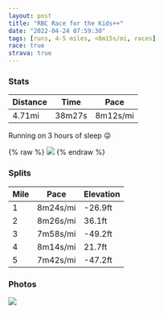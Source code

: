 ```yaml
---
layout: post
title: "RBC Race for the Kids++"
date: "2022-04-24 07:59:30"
tags: [runs, 4-5 miles, <8m15s/mi, races]
race: true
strava: true
---
```


### Stats

| Distance | Time | Pace |
|----------|------|------|
|4.71mi|38m27s|8m12s/mi|

Running on 3 hours of sleep 😜

{% raw %}
<img src='https://maps.googleapis.com/maps/api/staticmap?maptype=roadmap&path=enc:owywFzmobM~AzEj@tBVzABDPC^j@JDd@GRI\[l@iA\cALiBAq@a@}@k@{@{@g@k@UgBgAIK]UQWa@Wc@a@a@e@[e@I[Q_AKaA?Q@YJk@Xo@Rs@FyAEq@Oe@Uc@_@_@Sc@S[_@SWU]Q[Wc@W][[g@Og@i@kAm@eAk@q@[Q_Ac@g@Q{@Io@Te@\k@Xa@J{@G[Gc@U_@a@iAyAWYo@eAs@}A[_@YKe@Ce@RM?[A_Ae@g@Qo@Gw@SiAe@gAw@e@We@_@GIIQq@u@eA_BYW_@WiAk@kAc@iAm@QGqAoAWa@Wk@a@yASi@Ki@Ak@Do@?u@H_BE{@Iu@Uc@s@o@gBgAc@S]c@sAkA_Ag@]Yo@Yw@y@gAw@_Ak@k@Wc@[m@[kBsAcCgAwAIiALu@Ga@Og@Kc@D[?_@Na@T_Av@_@Hi@Ek@Ik@WyAs@s@m@W[eAcAaAmAs@mAk@m@SQ[QSGe@As@JoADs@Eg@KgBS]RK`@Gf@Cl@Hv@Vl@^d@`AbBRj@X|ADZ?j@Ih@Up@Sb@[h@Ob@[f@Sf@EP\d@Ph@Fd@VbA|@nCdAtAxAhAf@Tf@ZnAl@|An@`@Vd@b@`@p@\lARb@V\ZVl@Rf@DzBCb@Jb@XZ\Xf@f@lBPhARt@pAfCxA|Af@\fAj@tA^h@@j@CnAYxBq@XCt@?ZJ`Af@|@x@|AfBl@x@j@lAHTV\\ZZPx@Pn@?f@EzA@`@Lz@l@b@n@XZjBhDvA`BdAv@d@d@fApAxAzCz@zAZ^DJXVfAb@f@LXAb@Cd@Ad@Iv@CzAMRAd@Db@Tp@d@PRZd@FERiA`@u@Xa@n@q@\k@Jk@&key=AIzaSyC1MId7bFpkLXNAaYhBSTb8jLyiSqzbDtM&size=800x800&markers=color:yellow|label:S|40.76936,-73.97614&markers=color:green|label:F|40.77382999999999,-73.97306000000006'>
{% endraw %}

### Splits

| Mile | Pace | Elevation |
|------|------|-----------|
|1|8m24s/mi|-26.9ft|
|2|8m26s/mi|36.1ft|
|3|7m58s/mi|-49.2ft|
|4|8m14s/mi|21.7ft|
|5|7m42s/mi|-47.2ft|

### Photos
<img src='https://dgtzuqphqg23d.cloudfront.net/N9xmW2_AMJTUNDwU-Yrm7UWczJr32n9NMrIDAG8MeF4-592x768.jpg'>
